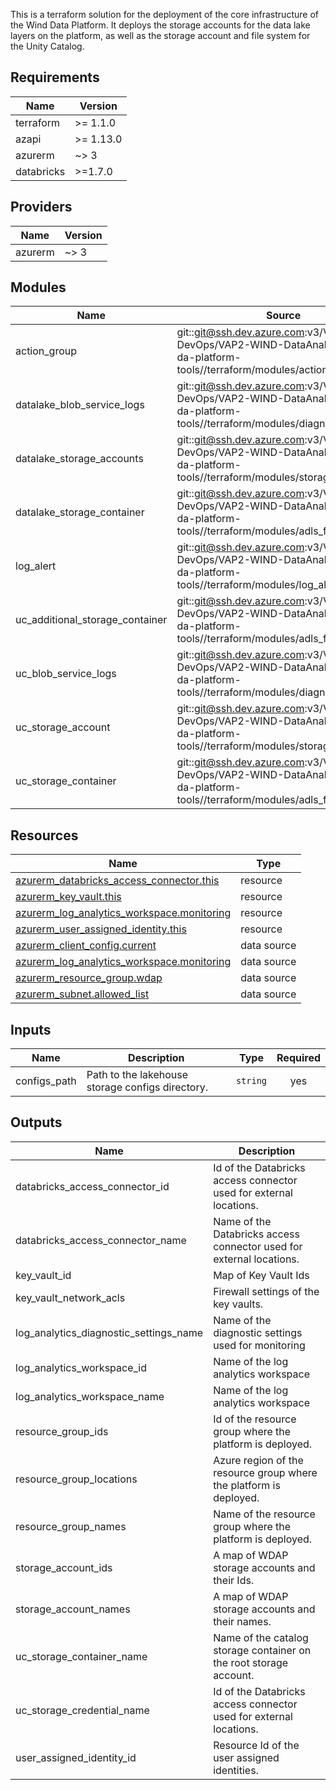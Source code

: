 This is a terraform solution for the deployment of the core infrastructure of
the Wind Data Platform. It deploys the storage accounts for the data lake
layers on the platform, as well as the storage account and file system for the
Unity Catalog.

## Requirements

| Name | Version |
|------|---------|
| terraform | >= 1.1.0 |
| azapi | >= 1.13.0 |
| azurerm | ~> 3 |
| databricks | >=1.7.0 |

## Providers

| Name | Version |
|------|---------|
| azurerm | ~> 3 |

## Modules

| Name | Source | Version |
|------|--------|---------|
| action\_group | git::git@ssh.dev.azure.com:v3/VDP-DevOps/VAP2-WIND-DataAnalytics/wind-da-platform-tools//terraform/modules/action_group | 20240404.3 |
| datalake\_blob\_service\_logs | git::git@ssh.dev.azure.com:v3/VDP-DevOps/VAP2-WIND-DataAnalytics/wind-da-platform-tools//terraform/modules/diagnostic_settings | 20240116.2 |
| datalake\_storage\_accounts | git::git@ssh.dev.azure.com:v3/VDP-DevOps/VAP2-WIND-DataAnalytics/wind-da-platform-tools//terraform/modules/storage_account | 20241017.2 |
| datalake\_storage\_container | git::git@ssh.dev.azure.com:v3/VDP-DevOps/VAP2-WIND-DataAnalytics/wind-da-platform-tools//terraform/modules/adls_filesystem | 20240116.2 |
| log\_alert | git::git@ssh.dev.azure.com:v3/VDP-DevOps/VAP2-WIND-DataAnalytics/wind-da-platform-tools//terraform/modules/log_alert | 20240805.1 |
| uc\_additional\_storage\_container | git::git@ssh.dev.azure.com:v3/VDP-DevOps/VAP2-WIND-DataAnalytics/wind-da-platform-tools//terraform/modules/adls_filesystem | 20240116.2 |
| uc\_blob\_service\_logs | git::git@ssh.dev.azure.com:v3/VDP-DevOps/VAP2-WIND-DataAnalytics/wind-da-platform-tools//terraform/modules/diagnostic_settings | 20240116.2 |
| uc\_storage\_account | git::git@ssh.dev.azure.com:v3/VDP-DevOps/VAP2-WIND-DataAnalytics/wind-da-platform-tools//terraform/modules/storage_account | 20241017.2 |
| uc\_storage\_container | git::git@ssh.dev.azure.com:v3/VDP-DevOps/VAP2-WIND-DataAnalytics/wind-da-platform-tools//terraform/modules/adls_filesystem | 20240116.2 |

## Resources

| Name | Type |
|------|------|
| [azurerm_databricks_access_connector.this](https://registry.terraform.io/providers/hashicorp/azurerm/latest/docs/resources/databricks_access_connector) | resource |
| [azurerm_key_vault.this](https://registry.terraform.io/providers/hashicorp/azurerm/latest/docs/resources/key_vault) | resource |
| [azurerm_log_analytics_workspace.monitoring](https://registry.terraform.io/providers/hashicorp/azurerm/latest/docs/resources/log_analytics_workspace) | resource |
| [azurerm_user_assigned_identity.this](https://registry.terraform.io/providers/hashicorp/azurerm/latest/docs/resources/user_assigned_identity) | resource |
| [azurerm_client_config.current](https://registry.terraform.io/providers/hashicorp/azurerm/latest/docs/data-sources/client_config) | data source |
| [azurerm_log_analytics_workspace.monitoring](https://registry.terraform.io/providers/hashicorp/azurerm/latest/docs/data-sources/log_analytics_workspace) | data source |
| [azurerm_resource_group.wdap](https://registry.terraform.io/providers/hashicorp/azurerm/latest/docs/data-sources/resource_group) | data source |
| [azurerm_subnet.allowed_list](https://registry.terraform.io/providers/hashicorp/azurerm/latest/docs/data-sources/subnet) | data source |

## Inputs

| Name | Description | Type | Required |
|------|-------------|------|:--------:|
| configs\_path | Path to the lakehouse storage configs directory. | `string` | yes |

## Outputs

| Name | Description |
|------|-------------|
| databricks\_access\_connector\_id | Id of the Databricks access connector used for external locations. |
| databricks\_access\_connector\_name | Name of the Databricks access connector used for external locations. |
| key\_vault\_id | Map of Key Vault Ids |
| key\_vault\_network\_acls | Firewall settings of the key vaults. |
| log\_analytics\_diagnostic\_settings\_name | Name of the diagnostic settings used for monitoring |
| log\_analytics\_workspace\_id | Name of the log analytics workspace |
| log\_analytics\_workspace\_name | Name of the log analytics workspace |
| resource\_group\_ids | Id of the resource group where the platform is deployed. |
| resource\_group\_locations | Azure region of the resource group where the platform is deployed. |
| resource\_group\_names | Name of the resource group where the platform is deployed. |
| storage\_account\_ids | A map of WDAP storage accounts and their Ids. |
| storage\_account\_names | A map of WDAP storage accounts and their names. |
| uc\_storage\_container\_name | Name of the catalog storage container on the root storage account. |
| uc\_storage\_credential\_name | Id of the Databricks access connector used for external locations. |
| user\_assigned\_identity\_id | Resource Id of the user assigned identities. |
